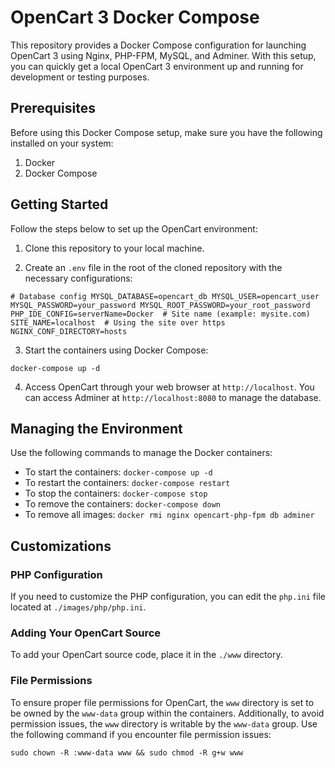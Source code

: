 OpenCart 3 Docker Compose
=========================

This repository provides a Docker Compose configuration for launching OpenCart 3 using Nginx, PHP-FPM, MySQL, and Adminer. With this setup, you can quickly get a local OpenCart 3 environment up and running for development or testing purposes.

Prerequisites
-------------

Before using this Docker Compose setup, make sure you have the following installed on your system:

1.  Docker
2.  Docker Compose

Getting Started
---------------

Follow the steps below to set up the OpenCart environment:

1.  Clone this repository to your local machine.
    
2.  Create an `.env` file in the root of the cloned repository with the necessary configurations:
    

`# Database config MYSQL_DATABASE=opencart_db MYSQL_USER=opencart_user MYSQL_PASSWORD=your_password MYSQL_ROOT_PASSWORD=your_root_password PHP_IDE_CONFIG=serverName=Docker  # Site name (example: mysite.com) SITE_NAME=localhost  # Using the site over https NGINX_CONF_DIRECTORY=hosts`

3.  Start the containers using Docker Compose:


`docker-compose up -d`

4.  Access OpenCart through your web browser at `http://localhost`. You can access Adminer at `http://localhost:8080` to manage the database.

Managing the Environment
------------------------

Use the following commands to manage the Docker containers:

*   To start the containers: `docker-compose up -d`
*   To restart the containers: `docker-compose restart`
*   To stop the containers: `docker-compose stop`
*   To remove the containers: `docker-compose down`
*   To remove all images: `docker rmi nginx opencart-php-fpm db adminer`

Customizations
--------------

### PHP Configuration

If you need to customize the PHP configuration, you can edit the `php.ini` file located at `./images/php/php.ini`.

### Adding Your OpenCart Source

To add your OpenCart source code, place it in the `./www` directory.

### File Permissions

To ensure proper file permissions for OpenCart, the `www` directory is set to be owned by the `www-data` group within the containers. Additionally, to avoid permission issues, the `www` directory is writable by the `www-data` group. Use the following command if you encounter file permission issues:

`sudo chown -R :www-data www && sudo chmod -R g+w www`